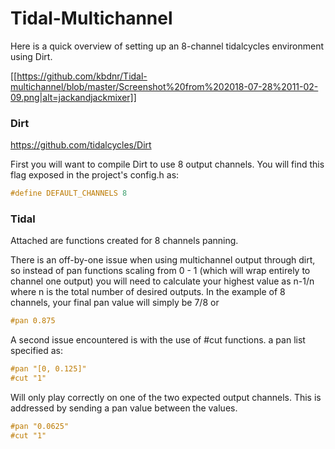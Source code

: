 # Tidal-Multichannel

Here is a quick overview of setting up an 8-channel tidalcycles environment using Dirt.

[[https://github.com/kbdnr/Tidal-multichannel/blob/master/Screenshot%20from%202018-07-28%2011-02-09.png|alt=jackandjackmixer]]

### Dirt
https://github.com/tidalcycles/Dirt

First you will want to compile Dirt to use 8 output channels.  You will find this flag exposed in the project's config.h as:

```c
#define DEFAULT_CHANNELS 8
```

### Tidal

Attached are functions created for 8 channels panning.

There is an off-by-one issue when using multichannel output through dirt, so instead of pan functions scaling from 0 - 1 (which will wrap entirely to channel one output) you will need to calculate your highest value as n-1/n where n is the total number of desired outputs.  In the example of 8 channels, your final pan value will simply be 7/8 or 

```haskell
#pan 0.875
```

A second issue encountered is with the use of #cut functions.  a pan list specified as:

```haskell
#pan "[0, 0.125]"
#cut "1"
```

Will only play correctly on one of the two expected output channels.  This is addressed by sending a pan value between the values.

```haskell
#pan "0.0625"
#cut "1"
```
